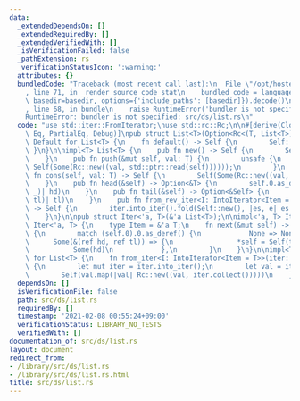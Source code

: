 ```yaml
---
data:
  _extendedDependsOn: []
  _extendedRequiredBy: []
  _extendedVerifiedWith: []
  _isVerificationFailed: false
  _pathExtension: rs
  _verificationStatusIcon: ':warning:'
  attributes: {}
  bundledCode: "Traceback (most recent call last):\n  File \"/opt/hostedtoolcache/Python/3.9.4/x64/lib/python3.9/site-packages/onlinejudge_verify/documentation/build.py\"\
    , line 71, in _render_source_code_stat\n    bundled_code = language.bundle(stat.path,\
    \ basedir=basedir, options={'include_paths': [basedir]}).decode()\n  File \"/opt/hostedtoolcache/Python/3.9.4/x64/lib/python3.9/site-packages/onlinejudge_verify/languages/user_defined.py\"\
    , line 68, in bundle\n    raise RuntimeError('bundler is not specified: {}'.format(path.as_posix()))\n\
    RuntimeError: bundler is not specified: src/ds/list.rs\n"
  code: "use std::iter::FromIterator;\nuse std::rc::Rc;\n\n#[derive(Clone, Ord, PartialOrd,\
    \ Eq, PartialEq, Debug)]\npub struct List<T>(Option<Rc<(T, List<T>)>>);\n\nimpl<T>\
    \ Default for List<T> {\n    fn default() -> Self {\n        Self::new()\n   \
    \ }\n}\n\nimpl<T> List<T> {\n    pub fn new() -> Self {\n        Self(None)\n\
    \    }\n    pub fn push(&mut self, val: T) {\n        unsafe {\n            std::ptr::write(self,\
    \ Self(Some(Rc::new((val, std::ptr::read(self))))));\n        }\n    }\n    pub\
    \ fn cons(self, val: T) -> Self {\n        Self(Some(Rc::new((val, self))))\n\
    \    }\n    pub fn head(&self) -> Option<&T> {\n        self.0.as_deref().map(|(hd,\
    \ _)| hd)\n    }\n    pub fn tail(&self) -> Option<&Self> {\n        self.0.as_deref().map(|(_,\
    \ tl)| tl)\n    }\n    pub fn from_rev_iter<I: IntoIterator<Item = T>>(iter: I)\
    \ -> Self {\n        iter.into_iter().fold(Self::new(), |es, e| es.cons(e))\n\
    \    }\n}\n\npub struct Iter<'a, T>(&'a List<T>);\n\nimpl<'a, T> Iterator for\
    \ Iter<'a, T> {\n    type Item = &'a T;\n    fn next(&mut self) -> Option<Self::Item>\
    \ {\n        match (self.0).0.as_deref() {\n            None => None,\n      \
    \      Some(&(ref hd, ref tl)) => {\n                *self = Self(tl);\n     \
    \           Some(hd)\n            },\n        }\n    }\n}\n\nimpl<T> FromIterator<T>\
    \ for List<T> {\n    fn from_iter<I: IntoIterator<Item = T>>(iter: I) -> Self\
    \ {\n        let mut iter = iter.into_iter();\n        let val = iter.next();\n\
    \        Self(val.map(|val| Rc::new((val, iter.collect()))))\n    }\n}\n"
  dependsOn: []
  isVerificationFile: false
  path: src/ds/list.rs
  requiredBy: []
  timestamp: '2021-02-08 00:55:24+09:00'
  verificationStatus: LIBRARY_NO_TESTS
  verifiedWith: []
documentation_of: src/ds/list.rs
layout: document
redirect_from:
- /library/src/ds/list.rs
- /library/src/ds/list.rs.html
title: src/ds/list.rs
---
```

